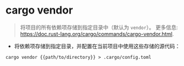 # cargo vendor

> 将项目的所有依赖项存储到指定目录中（默认为 `vendor`）。
> 更多信息: <https://doc.rust-lang.org/cargo/commands/cargo-vendor.html>.

- 将依赖项存储到指定目录，并配置在当前项目中使用这些存储的源代码：

`cargo vendor {{path/to/directory}} > .cargo/config.toml`
